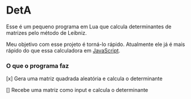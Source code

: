 # DetA

Esse é um pequeno programa em Lua que calcula determinantes de matrizes pelo método de Leibniz.

Meu objetivo com esse projeto é torná-lo rápido. Atualmente ele já é mais rápido do que essa calculadora em [JavaScript](https://matrixcalc.org/det.html).

### O que o programa faz

[x] Gera uma matriz quadrada aleatória e calcula o determinante

[] Recebe uma matriz como input e calcula o determinante
